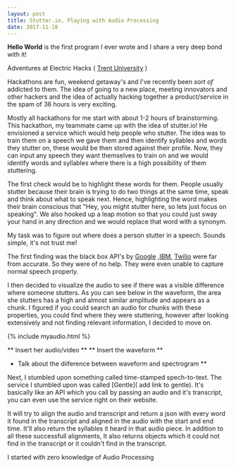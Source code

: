 ```yaml
---
layout: post
title: Stutter.io, Playing with Audio Processing
date: 2017-11-18
---
```


**Hello World** is the first program I ever wrote and I share a very deep bond with it!

Adventures at Electric Hacks ( [Trent University](https://www.trentu.ca/) )

Hackathons are fun, weekend getaway's and I've recently been *sort of* addicted to them. The idea of going to a new place, meeting innovators and other hackers and the idea of actually hacking together a product/service in the spam of 36 hours is very exciting. 

Mostly all hackathons for me start with about 1-2 hours of brainstorming. This hackathon, my teammate came up with the idea of stutter.io!
He envisioned a service which would help people who stutter. The idea was to train them on a speech we gave them and then identify syllables and words they stutter on, these would be then stored against their profile. Now, they can input any speech they want themselves to train on and we would identify words and syllables where there is a high possibility of them stuttering. 

The first check would be to highlight these words for them. People usually stutter because their brain is trying to do two things at the same time, speak and think about what to speak next. Hence, highlighting the word makes their brain conscious that "Hey, you might stutter here, so lets just focus on speaking". We also hooked up a leap motion so that you could just sway your hand in any direction and we would replace that word with a synonym.

My task was to figure out where does a person stutter in a speech. Sounds simple, it's not trust me!

The first finding was the black box API's by [Google](https://cloud.google.com/speech/) ,[IBM](https://www.ibm.com/watson/services/speech-to-text/), [Twilio](https://www.twilio.com/speech-recognition) were far from accurate. So they were of no help. They were even unable to capture normal speech properly.

I then decided to visualize the audio to see if there was a visible difference where someone stutters. As you can see below in the waveform, the area she stutters has a high and almost similar amplitude and appears as a chunk. I figured if you could search an audio for chunks with these properties, you could find where they were stuttering, however after looking extensively and not finding relevant information, I decided to move on.

{% include myaudio.html %}

** Insert her audio/video **
** Insert the waveform **

* Talk about the diiference between waveform and spectrogram ** 

Next, I stumbled upon something called time-stamped spech-to-text. The service I stumbled upon was called [Gentle]( add link to gentle). It's basically like an API which you call by passing an audio and it's transcript, you can even use the service right on their website.

It will try to align the audio and transcript and return a json with every word it found in the transcript and aligned in the audio with the start and end time. It'll also return the syllables it heard in that audio piece. In addition to all these successfull alignments, It also returns objects which it could not find in the transcript or it couldn't find in the transcript. 




I started with zero knowledge of Audio Processing 




